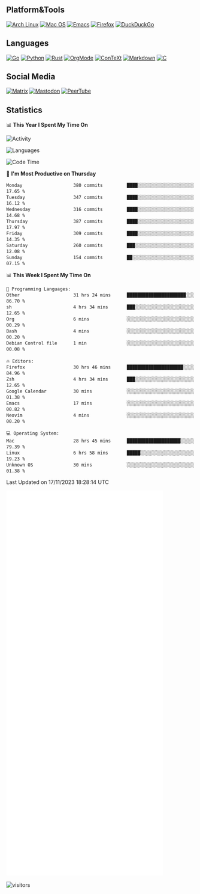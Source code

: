 ## Platform&Tools

[![Arch Linux](https://img.shields.io/badge/ArchLinux-1793D1?logo=arch-linux&logoColor=fff&style=flat-square)](https://archlinux.org/)
[![Mac OS](https://img.shields.io/badge/MacOS-000000?style=flat-square&logo=macos&logoColor=F0F0F0)](https://www.apple.com/macos/)
[![Emacs](https://img.shields.io/badge/Emacs-%237F5AB6.svg?&style=flat-square&logo=gnu-emacs&logoColor=white)](https://www.gnu.org/software/emacs/)
[![Firefox](https://img.shields.io/badge/Firefox-FF7139?style=flat-square&logo=Firefox-Browser&logoColor=white)](https://firefox.com/)
[![DuckDuckGo](https://img.shields.io/badge/DuckDuckGo-DE5833?style=flat-square&logo=DuckDuckGo&logoColor=white)](https://duckduckgo.com/)

## Languages

[![Go](https://img.shields.io/badge/Golang-%2300ADD8.svg?style=flat-square&logo=go&logoColor=white)](https://golang.org/)
[![Python](https://img.shields.io/badge/Python-3670A0?style=flat-square&logo=python&logoColor=ffdd54)](https://www.python.org/)
[![Rust](https://img.shields.io/badge/Rust-%23000000.svg?style=flat-square&logo=rust&logoColor=white)](https://www.rust-lang.org/)
[![OrgMode](https://img.shields.io/badge/OrgMode-%23000000.svg?style=flat-square&logo=org&logoColor=white)](https://orgmode.org/)
[![ConTeXt](https://img.shields.io/badge/ConTeXt-%23008080.svg?style=flat-square&logo=latex&logoColor=white)](https://contextgarden.net/)
[![Markdown](https://img.shields.io/badge/MarkDown-%23000000.svg?style=flat-square&logo=markdown&logoColor=white)](https://daringfireball.net/projects/markdown/)
[![C](https://img.shields.io/badge/C-%2300599C.svg?style=flat-square&logo=c&logoColor=white)](https://www.iso.org/standard/74528.html)

## Social Media
<!--[![Telegram](https://img.shields.io/badge/SteamedFish-2CA5E0?style=social&logo=telegram&logoColor=white)](https://t.me/SteamedFish)-->

[![Matrix](https://img.shields.io/badge/SteamedFish-2CA5E0?style=social&logo=matrix&logoColor=black)](https://matrix.to/#/@i:steamedfish.org)
[![Mastodon](https://img.shields.io/mastodon/follow/109596467238113271?domain=https%3A%2F%2Fmastodon.steamedfish.org%2F&style=social)](https://steamedfish.org/@SteamedFish)
[![PeerTube](https://img.shields.io/badge/PeerTube-23000000.svg?logo=peertube&style=social)](https://peertube.steamedfish.org/)

## Statistics


📊 **This Year I Spent My Time On** 

![Activity](https://wakatime.com/share/@SteamedFish/7529f30a-f1b7-40a4-8d09-e6d855cb7a13.png)

![Languages](https://wakatime.com/share/@SteamedFish/1c5e5366-0e9e-40d8-ac85-d630f61b69c6.svg)

<!--START_SECTION:waka-->
![Code Time](http://img.shields.io/badge/Code%20Time-3%2C115%20hrs%2030%20mins-blue)

📅 **I'm Most Productive on Thursday** 

```text
Monday                   380 commits         ████░░░░░░░░░░░░░░░░░░░░░   17.65 % 
Tuesday                  347 commits         ████░░░░░░░░░░░░░░░░░░░░░   16.12 % 
Wednesday                316 commits         ████░░░░░░░░░░░░░░░░░░░░░   14.68 % 
Thursday                 387 commits         ████░░░░░░░░░░░░░░░░░░░░░   17.97 % 
Friday                   309 commits         ████░░░░░░░░░░░░░░░░░░░░░   14.35 % 
Saturday                 260 commits         ███░░░░░░░░░░░░░░░░░░░░░░   12.08 % 
Sunday                   154 commits         ██░░░░░░░░░░░░░░░░░░░░░░░   07.15 % 
```


📊 **This Week I Spent My Time On** 

```text
💬 Programming Languages: 
Other                    31 hrs 24 mins      ██████████████████████░░░   86.70 % 
sh                       4 hrs 34 mins       ███░░░░░░░░░░░░░░░░░░░░░░   12.65 % 
Org                      6 mins              ░░░░░░░░░░░░░░░░░░░░░░░░░   00.29 % 
Bash                     4 mins              ░░░░░░░░░░░░░░░░░░░░░░░░░   00.20 % 
Debian Control file      1 min               ░░░░░░░░░░░░░░░░░░░░░░░░░   00.08 % 

🔥 Editors: 
Firefox                  30 hrs 46 mins      █████████████████████░░░░   84.96 % 
Zsh                      4 hrs 34 mins       ███░░░░░░░░░░░░░░░░░░░░░░   12.65 % 
Google Calendar          30 mins             ░░░░░░░░░░░░░░░░░░░░░░░░░   01.38 % 
Emacs                    17 mins             ░░░░░░░░░░░░░░░░░░░░░░░░░   00.82 % 
Neovim                   4 mins              ░░░░░░░░░░░░░░░░░░░░░░░░░   00.20 % 

💻 Operating System: 
Mac                      28 hrs 45 mins      ████████████████████░░░░░   79.39 % 
Linux                    6 hrs 58 mins       █████░░░░░░░░░░░░░░░░░░░░   19.23 % 
Unknown OS               30 mins             ░░░░░░░░░░░░░░░░░░░░░░░░░   01.38 % 
```


 Last Updated on 17/11/2023 18:28:14 UTC
<!--END_SECTION:waka-->


![Metrics](https://github.com/SteamedFish/SteamedFish/blob/master/github-metrics.svg)


![visitors](https://visitor-badge.laobi.icu/badge?page_id=SteamedFish.SteamedFish)
